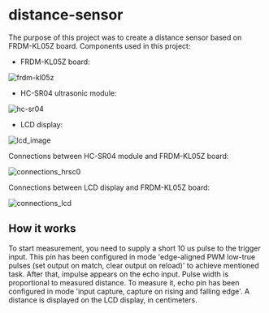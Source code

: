 # distance-sensor
The purpose of this project was to create a distance sensor based on FRDM-KL05Z board. Components used in this project:
- FRDM-KL05Z board:

![frdm-kl05z](https://user-images.githubusercontent.com/46610012/111232679-e6beba00-85eb-11eb-92d0-27f4c53f0a93.jpg)

- HC-SR04 ultrasonic module:

![hc-sr04](https://user-images.githubusercontent.com/46610012/111232793-1ff72a00-85ec-11eb-9ca8-5778c18c3ec0.png)

- LCD display:

![lcd_image](https://user-images.githubusercontent.com/46610012/111232924-516ff580-85ec-11eb-808a-b49762c91bf9.png)

Connections between HC-SR04 module and FRDM-KL05Z board:

![connections_hrsc0](https://user-images.githubusercontent.com/46610012/111233088-a01d8f80-85ec-11eb-98da-697eeab18dea.png)

Connections between LCD display and FRDM-KL05Z board:

![connections_lcd](https://user-images.githubusercontent.com/46610012/111233209-d4914b80-85ec-11eb-98d4-6bdc566b52d9.png)

## How it works
To start measurement, you need to supply a short 10 us pulse to the trigger input. This pin has been configured in mode 'edge-aligned PWM low-true pulses (set output on match,
clear output on reload)' to achieve mentioned task. After that, impulse appears on the echo input. Pulse width is proportional to measured distance. To measure it, echo pin has
been configured in mode 'input capture, capture on rising and falling edge'. A distance is displayed on the LCD display, in centimeters.

